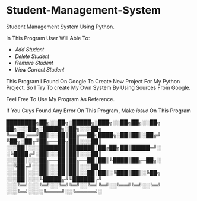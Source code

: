 # Student-Management-System
Student Management System Using Python. 

In This Program User Will Able To:
- 𝐴𝑑𝑑 𝑆𝑡𝑢𝑑𝑒𝑛𝑡
- 𝐷𝑒𝑙𝑒𝑡𝑒 𝑆𝑡𝑢𝑑𝑒𝑛𝑡
- 𝑅𝑒𝑚𝑜𝑣𝑒 𝑆𝑡𝑢𝑑𝑒𝑛𝑡
- 𝑉𝑖𝑒𝑤 𝐶𝑢𝑟𝑟𝑒𝑛𝑡 𝑆𝑡𝑢𝑑𝑒𝑛𝑡

This Program I Found On Google To Create New Project For My Python Project. So I Try To create My Own System By Using Sources From Google.

Feel Free To Use My Program As Reference.

If You Guys Found Any Error On This Program, Make 𝑖𝑠𝑠𝑢𝑒 On This Program


████████╗██╗░░██╗░█████╗░███╗░░██╗██╗░░██╗  ██╗░░░██╗░█████╗░██╗░░░██╗
╚══██╔══╝██║░░██║██╔══██╗████╗░██║██║░██╔╝  ╚██╗░██╔╝██╔══██╗██║░░░██║
░░░██║░░░███████║███████║██╔██╗██║█████═╝░  ░╚████╔╝░██║░░██║██║░░░██║
░░░██║░░░██╔══██║██╔══██║██║╚████║██╔═██╗░  ░░╚██╔╝░░██║░░██║██║░░░██║
░░░██║░░░██║░░██║██║░░██║██║░╚███║██║░╚██╗  ░░░██║░░░╚█████╔╝╚██████╔╝
░░░╚═╝░░░╚═╝░░╚═╝╚═╝░░╚═╝╚═╝░░╚══╝╚═╝░░╚═╝  ░░░╚═╝░░░░╚════╝░░╚═════╝░
